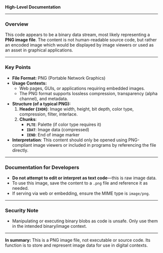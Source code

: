 **High-Level Documentation**

---

### Overview

This code appears to be a binary data stream, most likely representing a **PNG image file**. The content is not human-readable source code, but rather an encoded image which would be displayed by image viewers or used as an asset in graphical applications.

---

### Key Points

- **File Format:** PNG (Portable Network Graphics)
- **Usage Contexts:** 
  - Web pages, GUIs, or applications requiring embedded images.
  - The PNG format supports lossless compression, transparency (alpha channel), and metadata.
- **Structure (of a typical PNG):**
  1. **Header (`IHDR`)**: Image width, height, bit depth, color type, compression, filter, interlace.
  2. **Chunks**:
     - **`PLTE`**: Palette (if color type requires it)
     - **`IDAT`**: Image data (compressed)
     - **`IEND`**: End of image marker
- **Interpretation**: This content should only be opened using PNG-compliant image viewers or included in programs by referencing the file directly.

---

### Documentation for Developers

- **Do not attempt to edit or interpret as text code**—this is raw image data.
- To use this image, save the content to a `.png` file and reference it as needed.
- If serving via web or embedding, ensure the MIME type is `image/png`.

---

### Security Note

- Manipulating or executing binary blobs as code is unsafe. Only use them in the intended binary/image context.

---

**In summary:**
This is a PNG image file, not executable or source code. Its function is to store and represent image data for use in digital contexts.